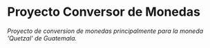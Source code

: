 <h1> Proyecto Conversor de Monedas </h1>

<em> Proyecto de conversion de monedas principalmente para la moneda 'Quetzal' de Guatemala. </em>
